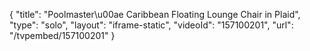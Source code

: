 {
    "title": "Poolmaster\u00ae Caribbean Floating Lounge Chair in Plaid",
    "type": "solo",
    "layout": "iframe-static",
    "videoId": "157100201",
    "url": "\/tvpembed\/157100201"
}